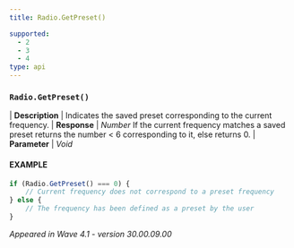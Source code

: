 ```yaml
---
title: Radio.GetPreset()

supported:
  - 2
  - 3
  - 4
type: api
---
```


### `Radio.GetPreset()`

| **Description** | Indicates the saved preset corresponding to the current frequency.
| **Response** | *Number*  If the current frequency matches a saved preset returns the number < 6 corresponding to it, else returns 0.
| **Parameter**   | *Void*

#### EXAMPLE

```javascript
if (Radio.GetPreset() === 0) {
	// Current frequency does not correspond to a preset frequency
} else {
	// The frequency has been defined as a preset by the user
}
```

*Appeared in Wave 4.1 - version 30.00.09.00*